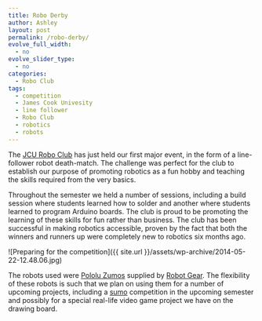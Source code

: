 ```yaml
---
title: Robo Derby
author: Ashley
layout: post
permalink: /robo-derby/
evolve_full_width:
  - no
evolve_slider_type:
  - no
categories:
  - Robo Club
tags:
  - competition
  - James Cook Univesity
  - line follower
  - Robo Club
  - robotics
  - robots
---
```

The [JCU Robo Club](https://www.facebook.com/groups/JCUrobotics/) has just held
our first major event, in the form of a line-follower robot death-match. The
challenge was perfect for the club to establish our purpose of promoting
robotics as a fun hobby and teaching the skills required from the very basics.

Throughout the semester we held a number of sessions, including a build session
where students learned how to solder and another where students learned to
program Arduino boards. The club is proud to be promoting the learning of these
skills for fun rather than business. The club has been successful in making
robotics accessible, proven by the fact that both the winners and runners up
were completely new to robotics six months ago.

<!---
<a href="http://theredwheel.com/wp-content/uploads/2014/06/2014-05-22-12.48.06.jpg"
data-gallery><img class="aligncenter size-full wp-image-42"
src="http://theredwheel.com/wp-content/uploads/2014/06/2014-05-22-12.48.06.jpg"
alt="Preparing for the competition" width="3840" height="2160" /></a>
-->
![Preparing for the competition]({{ site.url }}/assets/wp-archive/2014-05-22-12.48.06.jpg)

The robots used were
[Pololu Zumos](http://www.pololu.com/category/129/zumo-robot-and-accessories)
supplied by [Robot Gear](http://www.robotgear.com.au/). The flexibility of these
robots is such that we plan on using them for a number of upcoming projects,
including a [sumo](http://robogames.net/rules/all-sumo.php) competition in the
upcoming semester and possibly for a special real-life video game project we
have on the drawing board.
